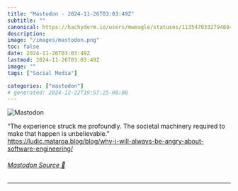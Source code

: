 ```yaml
---
title: "Mastodon - 2024-11-26T03:03:49Z"
subtitle: ""
canonical: https://hachyderm.io/users/mweagle/statuses/113547033279488456
description:
image: "/images/mastodon.png"
toc: false
date: 2024-11-26T03:03:49Z
lastmod: 2024-11-26T03:03:49Z
image: ""
tags: ["Social Media"]

categories: ["mastodon"]
# generated: 2024-12-22T19:57:25-08:00
---
```

![Mastodon](/images/mastodon.png)

<p>“The experience struck me profoundly. The societal machinery required to make that happen is unbelievable.”<br /><a href="https://ludic.mataroa.blog/blog/why-i-will-always-be-angry-about-software-engineering/" target="_blank" rel="nofollow noopener noreferrer" translate="no"><span class="invisible">https://</span><span class="ellipsis">ludic.mataroa.blog/blog/why-i-</span><span class="invisible">will-always-be-angry-about-software-engineering/</span></a></p>


###### [Mastodon Source 🐘](https://hachyderm.io/@mweagle/113547033279488456)

___
